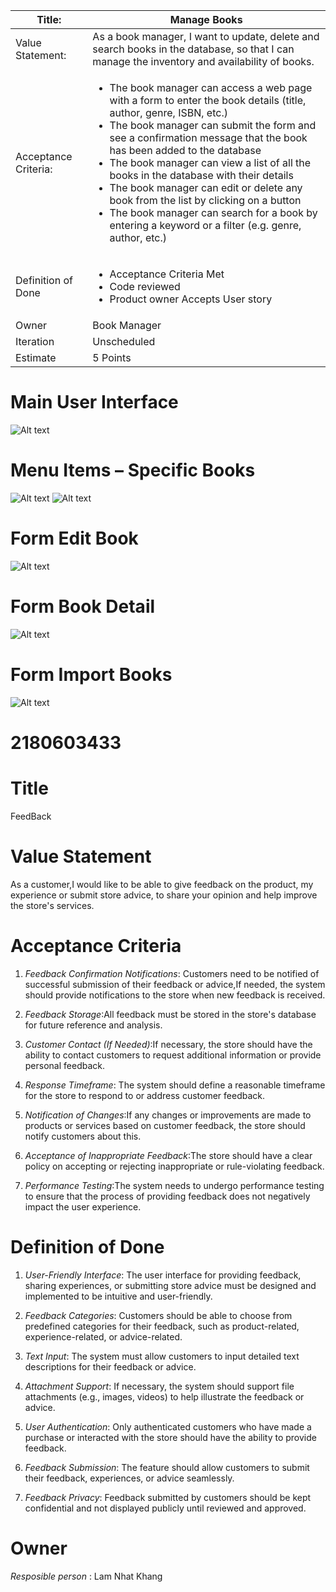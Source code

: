 | Title: | Manage Books |
| ------ | ------ |
| Value Statement: | As a book manager, I want to update, delete and search books in the database, so that I can manage the inventory and availability of books. |
| Acceptance Criteria: | <ul> <li>The book manager can access a web page with a form to enter the book details (title, author, genre, ISBN, etc.)</li> <li>The book manager can submit the form and see a confirmation message that the book has been added to the database</li> <li>The book manager can view a list of all the books in the database with their details</li> <li>The book manager can edit or delete any book from the list by clicking on a button</li> <li>The book manager can search for a book by entering a keyword or a filter (e.g. genre, author, etc.)</li> </ul> |
| Definition of Done | <ul> <li>Acceptance Criteria Met</li> <li>Code reviewed</li> <li>Product owner Accepts User story</li> </ul> |
| Owner | Book Manager |
| Iteration | Unscheduled |
| Estimate | 5 Points |

# Main User Interface
![Alt text](https://github.com/Namne2k3/baitap_4_resolve_conflict/blob/main/mainUS.png)

# Menu Items – Specific Books
![Alt text](https://github.com/Namne2k3/baitap_4_resolve_conflict/blob/main/menuUS.png)
![Alt text](https://github.com/Namne2k3/baitap_4_resolve_conflict/blob/main/comboBoxUS.png)

# Form Edit Book
![Alt text](https://github.com/Namne2k3/baitap_4_resolve_conflict/blob/main/editUS.png)

# Form Book Detail
![Alt text](https://github.com/Namne2k3/baitap_4_resolve_conflict/blob/main/detailUS.png)

# Form Import Books
![Alt text](https://github.com/Namne2k3/baitap_4_resolve_conflict/blob/main/importUS.png)

# 2180603433


# Title 

FeedBack

# Value Statement

As a customer,I would like to be able to give feedback on the product, my experience or submit store advice, to share your opinion and help improve the store's services.

# Acceptance Criteria

1. *Feedback Confirmation Notifications*: Customers need to be notified of successful submission of their feedback or advice,If needed, the system should provide notifications to the store when new feedback is received.

2. *Feedback Storage*:All feedback must be stored in the store's database for future reference and analysis.


3. *Customer Contact (If Needed)*:If necessary, the store should have the ability to contact customers to request additional information or provide personal feedback.


4. *Response Timeframe*: The system should define a reasonable timeframe for the store to respond to or address customer feedback.

5. *Notification of Changes*:If any changes or improvements are made to products or services based on customer feedback, the store should notify customers about this.



6. *Acceptance of Inappropriate Feedback*:The store should have a clear policy on accepting or rejecting inappropriate or rule-violating feedback.


7. *Performance Testing*:The system needs to undergo performance testing to ensure that the process of providing feedback does not negatively impact the user experience.



# Definition of Done

1. *User-Friendly Interface*: The user interface for providing feedback, sharing experiences, or submitting store advice must be designed and implemented to be intuitive and user-friendly.

2. *Feedback Categories*: Customers should be able to choose from predefined categories for their feedback, such as product-related, experience-related, or advice-related.

3. *Text Input*: The system must allow customers to input detailed text descriptions for their feedback or advice.

4. *Attachment Support*: If necessary, the system should support file attachments (e.g., images, videos) to help illustrate the feedback or advice.

5. *User Authentication*: Only authenticated customers who have made a purchase or interacted with the store should have the ability to provide feedback.

6. *Feedback Submission*: The feature should allow customers to submit their feedback, experiences, or advice seamlessly.

7. *Feedback Privacy*: Feedback submitted by customers should be kept confidential and not displayed publicly until reviewed and approved.

# Owner

*Resposible person* : Lam Nhat Khang